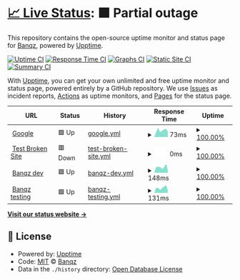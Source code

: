 # [📈 Live Status](https://status.banqz.com): <!--live status--> **🟧 Partial outage**

This repository contains the open-source uptime monitor and status page for [Banqz](banqz.com), powered by [Upptime](https://github.com/upptime/upptime).

[![Uptime CI](https://github.com/Banqzinc/upptime/workflows/Uptime%20CI/badge.svg)](https://github.com/Banqzinc/upptime/actions?query=workflow%3A%22Uptime+CI%22)
[![Response Time CI](https://github.com/Banqzinc/upptime/workflows/Response%20Time%20CI/badge.svg)](https://github.com/Banqzinc/upptime/actions?query=workflow%3A%22Response+Time+CI%22)
[![Graphs CI](https://github.com/Banqzinc/upptime/workflows/Graphs%20CI/badge.svg)](https://github.com/Banqzinc/upptime/actions?query=workflow%3A%22Graphs+CI%22)
[![Static Site CI](https://github.com/Banqzinc/upptime/workflows/Static%20Site%20CI/badge.svg)](https://github.com/Banqzinc/upptime/actions?query=workflow%3A%22Static+Site+CI%22)
[![Summary CI](https://github.com/Banqzinc/upptime/workflows/Summary%20CI/badge.svg)](https://github.com/Banqzinc/upptime/actions?query=workflow%3A%22Summary+CI%22)

With [Upptime](https://upptime.js.org), you can get your own unlimited and free uptime monitor and status page, powered entirely by a GitHub repository. We use [Issues](https://github.com/Banqzinc/upptime/issues) as incident reports, [Actions](https://github.com/Banqzinc/upptime/actions) as uptime monitors, and [Pages](https://status.banqz.com) for the status page.

<!--start: status pages-->
<!-- This summary is generated by Upptime (https://github.com/upptime/upptime) -->
<!-- Do not edit this manually, your changes will be overwritten -->
<!-- prettier-ignore -->
| URL | Status | History | Response Time | Uptime |
| --- | ------ | ------- | ------------- | ------ |
| <img alt="" src="https://icons.duckduckgo.com/ip3/www.google.com.ico" height="13"> [Google](https://www.google.com) | 🟩 Up | [google.yml](https://github.com/Banqzinc/upptime/commits/HEAD/history/google.yml) | <details><summary><img alt="Response time graph" src="./graphs/google/response-time-week.png" height="20"> 73ms</summary><br><a href="https://status.banqz.com/history/google"><img alt="Response time 100" src="https://img.shields.io/endpoint?url=https%3A%2F%2Fraw.githubusercontent.com%2FBanqzinc%2Fupptime%2FHEAD%2Fapi%2Fgoogle%2Fresponse-time.json"></a><br><a href="https://status.banqz.com/history/google"><img alt="24-hour response time 62" src="https://img.shields.io/endpoint?url=https%3A%2F%2Fraw.githubusercontent.com%2FBanqzinc%2Fupptime%2FHEAD%2Fapi%2Fgoogle%2Fresponse-time-day.json"></a><br><a href="https://status.banqz.com/history/google"><img alt="7-day response time 73" src="https://img.shields.io/endpoint?url=https%3A%2F%2Fraw.githubusercontent.com%2FBanqzinc%2Fupptime%2FHEAD%2Fapi%2Fgoogle%2Fresponse-time-week.json"></a><br><a href="https://status.banqz.com/history/google"><img alt="30-day response time 100" src="https://img.shields.io/endpoint?url=https%3A%2F%2Fraw.githubusercontent.com%2FBanqzinc%2Fupptime%2FHEAD%2Fapi%2Fgoogle%2Fresponse-time-month.json"></a><br><a href="https://status.banqz.com/history/google"><img alt="1-year response time 100" src="https://img.shields.io/endpoint?url=https%3A%2F%2Fraw.githubusercontent.com%2FBanqzinc%2Fupptime%2FHEAD%2Fapi%2Fgoogle%2Fresponse-time-year.json"></a></details> | <details><summary><a href="https://status.banqz.com/history/google">100.00%</a></summary><a href="https://status.banqz.com/history/google"><img alt="All-time uptime 100.00%" src="https://img.shields.io/endpoint?url=https%3A%2F%2Fraw.githubusercontent.com%2FBanqzinc%2Fupptime%2FHEAD%2Fapi%2Fgoogle%2Fuptime.json"></a><br><a href="https://status.banqz.com/history/google"><img alt="24-hour uptime 100.00%" src="https://img.shields.io/endpoint?url=https%3A%2F%2Fraw.githubusercontent.com%2FBanqzinc%2Fupptime%2FHEAD%2Fapi%2Fgoogle%2Fuptime-day.json"></a><br><a href="https://status.banqz.com/history/google"><img alt="7-day uptime 100.00%" src="https://img.shields.io/endpoint?url=https%3A%2F%2Fraw.githubusercontent.com%2FBanqzinc%2Fupptime%2FHEAD%2Fapi%2Fgoogle%2Fuptime-week.json"></a><br><a href="https://status.banqz.com/history/google"><img alt="30-day uptime 100.00%" src="https://img.shields.io/endpoint?url=https%3A%2F%2Fraw.githubusercontent.com%2FBanqzinc%2Fupptime%2FHEAD%2Fapi%2Fgoogle%2Fuptime-month.json"></a><br><a href="https://status.banqz.com/history/google"><img alt="1-year uptime 100.00%" src="https://img.shields.io/endpoint?url=https%3A%2F%2Fraw.githubusercontent.com%2FBanqzinc%2Fupptime%2FHEAD%2Fapi%2Fgoogle%2Fuptime-year.json"></a></details>
| <img alt="" src="https://icons.duckduckgo.com/ip3/thissitedoesnotexist.koj.co.ico" height="13"> [Test Broken Site](https://thissitedoesnotexist.koj.co) | 🟥 Down | [test-broken-site.yml](https://github.com/Banqzinc/upptime/commits/HEAD/history/test-broken-site.yml) | <details><summary><img alt="Response time graph" src="./graphs/test-broken-site/response-time-week.png" height="20"> 0ms</summary><br><a href="https://status.banqz.com/history/test-broken-site"><img alt="Response time 0" src="https://img.shields.io/endpoint?url=https%3A%2F%2Fraw.githubusercontent.com%2FBanqzinc%2Fupptime%2FHEAD%2Fapi%2Ftest-broken-site%2Fresponse-time.json"></a><br><a href="https://status.banqz.com/history/test-broken-site"><img alt="24-hour response time 0" src="https://img.shields.io/endpoint?url=https%3A%2F%2Fraw.githubusercontent.com%2FBanqzinc%2Fupptime%2FHEAD%2Fapi%2Ftest-broken-site%2Fresponse-time-day.json"></a><br><a href="https://status.banqz.com/history/test-broken-site"><img alt="7-day response time 0" src="https://img.shields.io/endpoint?url=https%3A%2F%2Fraw.githubusercontent.com%2FBanqzinc%2Fupptime%2FHEAD%2Fapi%2Ftest-broken-site%2Fresponse-time-week.json"></a><br><a href="https://status.banqz.com/history/test-broken-site"><img alt="30-day response time 0" src="https://img.shields.io/endpoint?url=https%3A%2F%2Fraw.githubusercontent.com%2FBanqzinc%2Fupptime%2FHEAD%2Fapi%2Ftest-broken-site%2Fresponse-time-month.json"></a><br><a href="https://status.banqz.com/history/test-broken-site"><img alt="1-year response time 0" src="https://img.shields.io/endpoint?url=https%3A%2F%2Fraw.githubusercontent.com%2FBanqzinc%2Fupptime%2FHEAD%2Fapi%2Ftest-broken-site%2Fresponse-time-year.json"></a></details> | <details><summary><a href="https://status.banqz.com/history/test-broken-site">100.00%</a></summary><a href="https://status.banqz.com/history/test-broken-site"><img alt="All-time uptime 100.00%" src="https://img.shields.io/endpoint?url=https%3A%2F%2Fraw.githubusercontent.com%2FBanqzinc%2Fupptime%2FHEAD%2Fapi%2Ftest-broken-site%2Fuptime.json"></a><br><a href="https://status.banqz.com/history/test-broken-site"><img alt="24-hour uptime 100.00%" src="https://img.shields.io/endpoint?url=https%3A%2F%2Fraw.githubusercontent.com%2FBanqzinc%2Fupptime%2FHEAD%2Fapi%2Ftest-broken-site%2Fuptime-day.json"></a><br><a href="https://status.banqz.com/history/test-broken-site"><img alt="7-day uptime 100.00%" src="https://img.shields.io/endpoint?url=https%3A%2F%2Fraw.githubusercontent.com%2FBanqzinc%2Fupptime%2FHEAD%2Fapi%2Ftest-broken-site%2Fuptime-week.json"></a><br><a href="https://status.banqz.com/history/test-broken-site"><img alt="30-day uptime 100.00%" src="https://img.shields.io/endpoint?url=https%3A%2F%2Fraw.githubusercontent.com%2FBanqzinc%2Fupptime%2FHEAD%2Fapi%2Ftest-broken-site%2Fuptime-month.json"></a><br><a href="https://status.banqz.com/history/test-broken-site"><img alt="1-year uptime 100.00%" src="https://img.shields.io/endpoint?url=https%3A%2F%2Fraw.githubusercontent.com%2FBanqzinc%2Fupptime%2FHEAD%2Fapi%2Ftest-broken-site%2Fuptime-year.json"></a></details>
| <img alt="" src="https://icons.duckduckgo.com/ip3/dev.banqz.com.ico" height="13"> [Banqz dev](https://dev.banqz.com) | 🟩 Up | [banqz-dev.yml](https://github.com/Banqzinc/upptime/commits/HEAD/history/banqz-dev.yml) | <details><summary><img alt="Response time graph" src="./graphs/banqz-dev/response-time-week.png" height="20"> 148ms</summary><br><a href="https://status.banqz.com/history/banqz-dev"><img alt="Response time 162" src="https://img.shields.io/endpoint?url=https%3A%2F%2Fraw.githubusercontent.com%2FBanqzinc%2Fupptime%2FHEAD%2Fapi%2Fbanqz-dev%2Fresponse-time.json"></a><br><a href="https://status.banqz.com/history/banqz-dev"><img alt="24-hour response time 71" src="https://img.shields.io/endpoint?url=https%3A%2F%2Fraw.githubusercontent.com%2FBanqzinc%2Fupptime%2FHEAD%2Fapi%2Fbanqz-dev%2Fresponse-time-day.json"></a><br><a href="https://status.banqz.com/history/banqz-dev"><img alt="7-day response time 148" src="https://img.shields.io/endpoint?url=https%3A%2F%2Fraw.githubusercontent.com%2FBanqzinc%2Fupptime%2FHEAD%2Fapi%2Fbanqz-dev%2Fresponse-time-week.json"></a><br><a href="https://status.banqz.com/history/banqz-dev"><img alt="30-day response time 162" src="https://img.shields.io/endpoint?url=https%3A%2F%2Fraw.githubusercontent.com%2FBanqzinc%2Fupptime%2FHEAD%2Fapi%2Fbanqz-dev%2Fresponse-time-month.json"></a><br><a href="https://status.banqz.com/history/banqz-dev"><img alt="1-year response time 162" src="https://img.shields.io/endpoint?url=https%3A%2F%2Fraw.githubusercontent.com%2FBanqzinc%2Fupptime%2FHEAD%2Fapi%2Fbanqz-dev%2Fresponse-time-year.json"></a></details> | <details><summary><a href="https://status.banqz.com/history/banqz-dev">100.00%</a></summary><a href="https://status.banqz.com/history/banqz-dev"><img alt="All-time uptime 99.95%" src="https://img.shields.io/endpoint?url=https%3A%2F%2Fraw.githubusercontent.com%2FBanqzinc%2Fupptime%2FHEAD%2Fapi%2Fbanqz-dev%2Fuptime.json"></a><br><a href="https://status.banqz.com/history/banqz-dev"><img alt="24-hour uptime 100.00%" src="https://img.shields.io/endpoint?url=https%3A%2F%2Fraw.githubusercontent.com%2FBanqzinc%2Fupptime%2FHEAD%2Fapi%2Fbanqz-dev%2Fuptime-day.json"></a><br><a href="https://status.banqz.com/history/banqz-dev"><img alt="7-day uptime 100.00%" src="https://img.shields.io/endpoint?url=https%3A%2F%2Fraw.githubusercontent.com%2FBanqzinc%2Fupptime%2FHEAD%2Fapi%2Fbanqz-dev%2Fuptime-week.json"></a><br><a href="https://status.banqz.com/history/banqz-dev"><img alt="30-day uptime 99.95%" src="https://img.shields.io/endpoint?url=https%3A%2F%2Fraw.githubusercontent.com%2FBanqzinc%2Fupptime%2FHEAD%2Fapi%2Fbanqz-dev%2Fuptime-month.json"></a><br><a href="https://status.banqz.com/history/banqz-dev"><img alt="1-year uptime 99.95%" src="https://img.shields.io/endpoint?url=https%3A%2F%2Fraw.githubusercontent.com%2FBanqzinc%2Fupptime%2FHEAD%2Fapi%2Fbanqz-dev%2Fuptime-year.json"></a></details>
| <img alt="" src="https://icons.duckduckgo.com/ip3/testing.banqz.com.ico" height="13"> [Banqz testing](https://testing.banqz.com) | 🟩 Up | [banqz-testing.yml](https://github.com/Banqzinc/upptime/commits/HEAD/history/banqz-testing.yml) | <details><summary><img alt="Response time graph" src="./graphs/banqz-testing/response-time-week.png" height="20"> 131ms</summary><br><a href="https://status.banqz.com/history/banqz-testing"><img alt="Response time 142" src="https://img.shields.io/endpoint?url=https%3A%2F%2Fraw.githubusercontent.com%2FBanqzinc%2Fupptime%2FHEAD%2Fapi%2Fbanqz-testing%2Fresponse-time.json"></a><br><a href="https://status.banqz.com/history/banqz-testing"><img alt="24-hour response time 68" src="https://img.shields.io/endpoint?url=https%3A%2F%2Fraw.githubusercontent.com%2FBanqzinc%2Fupptime%2FHEAD%2Fapi%2Fbanqz-testing%2Fresponse-time-day.json"></a><br><a href="https://status.banqz.com/history/banqz-testing"><img alt="7-day response time 131" src="https://img.shields.io/endpoint?url=https%3A%2F%2Fraw.githubusercontent.com%2FBanqzinc%2Fupptime%2FHEAD%2Fapi%2Fbanqz-testing%2Fresponse-time-week.json"></a><br><a href="https://status.banqz.com/history/banqz-testing"><img alt="30-day response time 142" src="https://img.shields.io/endpoint?url=https%3A%2F%2Fraw.githubusercontent.com%2FBanqzinc%2Fupptime%2FHEAD%2Fapi%2Fbanqz-testing%2Fresponse-time-month.json"></a><br><a href="https://status.banqz.com/history/banqz-testing"><img alt="1-year response time 142" src="https://img.shields.io/endpoint?url=https%3A%2F%2Fraw.githubusercontent.com%2FBanqzinc%2Fupptime%2FHEAD%2Fapi%2Fbanqz-testing%2Fresponse-time-year.json"></a></details> | <details><summary><a href="https://status.banqz.com/history/banqz-testing">100.00%</a></summary><a href="https://status.banqz.com/history/banqz-testing"><img alt="All-time uptime 99.95%" src="https://img.shields.io/endpoint?url=https%3A%2F%2Fraw.githubusercontent.com%2FBanqzinc%2Fupptime%2FHEAD%2Fapi%2Fbanqz-testing%2Fuptime.json"></a><br><a href="https://status.banqz.com/history/banqz-testing"><img alt="24-hour uptime 100.00%" src="https://img.shields.io/endpoint?url=https%3A%2F%2Fraw.githubusercontent.com%2FBanqzinc%2Fupptime%2FHEAD%2Fapi%2Fbanqz-testing%2Fuptime-day.json"></a><br><a href="https://status.banqz.com/history/banqz-testing"><img alt="7-day uptime 100.00%" src="https://img.shields.io/endpoint?url=https%3A%2F%2Fraw.githubusercontent.com%2FBanqzinc%2Fupptime%2FHEAD%2Fapi%2Fbanqz-testing%2Fuptime-week.json"></a><br><a href="https://status.banqz.com/history/banqz-testing"><img alt="30-day uptime 99.95%" src="https://img.shields.io/endpoint?url=https%3A%2F%2Fraw.githubusercontent.com%2FBanqzinc%2Fupptime%2FHEAD%2Fapi%2Fbanqz-testing%2Fuptime-month.json"></a><br><a href="https://status.banqz.com/history/banqz-testing"><img alt="1-year uptime 99.95%" src="https://img.shields.io/endpoint?url=https%3A%2F%2Fraw.githubusercontent.com%2FBanqzinc%2Fupptime%2FHEAD%2Fapi%2Fbanqz-testing%2Fuptime-year.json"></a></details>

<!--end: status pages-->

[**Visit our status website →**](https://status.banqz.com)

## 📄 License

- Powered by: [Upptime](https://github.com/upptime/upptime)
- Code: [MIT](./LICENSE) © [Banqz](banqz.com)
- Data in the `./history` directory: [Open Database License](https://opendatacommons.org/licenses/odbl/1-0/)

